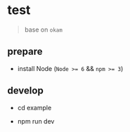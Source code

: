 # test

> base on `okam`

## prepare

* install Node (`Node >= 6` && `npm >= 3`)

## develop

* cd example

* npm run dev






